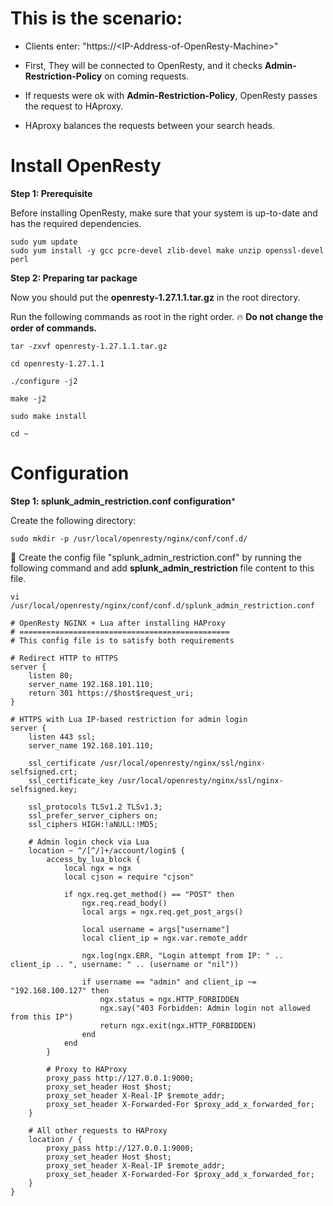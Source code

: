 # This is the scenario:

+ Clients enter: "https://\<IP-Address-of-OpenResty-Machine\>"

+ First, They will be connected to OpenResty, and it checks **Admin-Restriction-Policy** on coming requests.

+ If requests were ok with **Admin-Restriction-Policy**, OpenResty passes the request to HAproxy.

+ HAproxy balances the requests between your search heads.

# Install OpenResty

**Step 1: Prerequisite**

Before installing OpenResty, make sure that your system is up-to-date and has the required dependencies.
```
sudo yum update
sudo yum install -y gcc pcre-devel zlib-devel make unzip openssl-devel perl
```

**Step 2: Preparing tar package**

Now you should put the **openresty-1.27.1.1.tar.gz** in the root directory.

Run the following commands as root in the right order. 🔥 **Do not change the order of commands.**

```
tar -zxvf openresty-1.27.1.1.tar.gz
```

```
cd openresty-1.27.1.1
```

```
./configure -j2
```

```
make -j2
```

```
sudo make install
```

```
cd ~
```

# Configuration

**Step 1: splunk_admin_restriction.conf configuration***

Create the following directory:

```
sudo mkdir -p /usr/local/openresty/nginx/conf/conf.d/
```

🧐 Create the config file "splunk_admin_restriction.conf" by running the following command and add **splunk_admin_restriction** file content to this file.
```
vi /usr/local/openresty/nginx/conf/conf.d/splunk_admin_restriction.conf
```

```
# OpenResty NGINX + Lua after installing HAProxy
# ===============================================
# This config file is to satisfy both requirements

# Redirect HTTP to HTTPS
server {
    listen 80;
    server_name 192.168.101.110;
    return 301 https://$host$request_uri;
}

# HTTPS with Lua IP-based restriction for admin login
server {
    listen 443 ssl;
    server_name 192.168.101.110;

    ssl_certificate /usr/local/openresty/nginx/ssl/nginx-selfsigned.crt;
    ssl_certificate_key /usr/local/openresty/nginx/ssl/nginx-selfsigned.key;

    ssl_protocols TLSv1.2 TLSv1.3;
    ssl_prefer_server_ciphers on;
    ssl_ciphers HIGH:!aNULL:!MD5;

    # Admin login check via Lua
    location ~ ^/[^/]+/account/login$ {
        access_by_lua_block {
            local ngx = ngx
            local cjson = require "cjson"

            if ngx.req.get_method() == "POST" then
                ngx.req.read_body()
                local args = ngx.req.get_post_args()

                local username = args["username"]
                local client_ip = ngx.var.remote_addr

                ngx.log(ngx.ERR, "Login attempt from IP: " .. client_ip .. ", username: " .. (username or "nil"))

                if username == "admin" and client_ip ~= "192.168.100.127" then
                    ngx.status = ngx.HTTP_FORBIDDEN
                    ngx.say("403 Forbidden: Admin login not allowed from this IP")
                    return ngx.exit(ngx.HTTP_FORBIDDEN)
                end
            end
        }

        # Proxy to HAProxy
        proxy_pass http://127.0.0.1:9000;
        proxy_set_header Host $host;
        proxy_set_header X-Real-IP $remote_addr;
        proxy_set_header X-Forwarded-For $proxy_add_x_forwarded_for;
    }

    # All other requests to HAProxy
    location / {
        proxy_pass http://127.0.0.1:9000;
        proxy_set_header Host $host;
        proxy_set_header X-Real-IP $remote_addr;
        proxy_set_header X-Forwarded-For $proxy_add_x_forwarded_for;
    }
}
```

